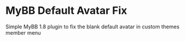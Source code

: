 # MyBB Default Avatar Fix
Simple MyBB 1.8 plugin to fix the blank default avatar in custom themes member menu
